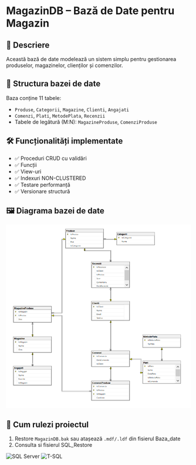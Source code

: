 # MagazinDB – Bază de Date pentru Magazin

## 📘 Descriere
Această bază de date modelează un sistem simplu pentru gestionarea produselor, magazinelor, clienților și comenzilor.

## 🧱 Structura bazei de date
Baza conține 11 tabele:
- `Produse`, `Categorii`, `Magazine`, `Clienti`, `Angajati`
- `Comenzi`, `Plati`, `MetodePlata`, `Recenzii`
- Tabele de legătură (M:N): `MagazineProduse`, `ComenziProduse`

## 🛠 Funcționalități implementate

- ✅ Proceduri CRUD cu validări
- ✅ Funcții
- ✅ View-uri
- ✅ Indexuri NON-CLUSTERED
- ✅ Testare performanță
- ✅ Versionare structură

## 🖼 Diagrama bazei de date

![Diagrama](Lab/Lab1/Diagrama_DB.PNG)

## 🧪 Cum rulezi proiectul

1. Restore `MagazinDB.bak` sau atașează `.mdf/.ldf` din fisierul Baza_date
2. Consulta si fisierul SQL_Restore


![SQL Server](https://img.shields.io/badge/Database-SQL--Server-blue?logo=microsoftsqlserver)
![T-SQL](https://img.shields.io/badge/Language-T--SQL-blueviolet)

